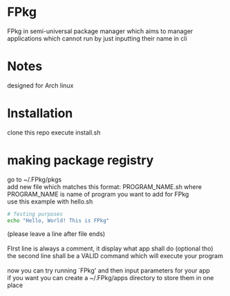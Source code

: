 # FPkg
FPkg in semi-universal package manager which aims to manager applications which cannot run by just inputting their name in cli

# Notes
designed for Arch linux

# Installation
clone this repo
execute install.sh

# making package registry
go to ~/.FPkg/pkgs<br>
add new file which matches this format: PROGRAM_NAME.sh where PROGRAM_NAME is name of program you want to add for FPkg<br>
use this example with hello.sh<br>

```bash
# Testing purposes
echo "Hello, World! This is FPkg"

```

(please leave a line after file ends)<br>
<br>
FIrst line is always a comment, it display what app shall do (optional tho)<br>
the second line shall be a VALID command which will execute your program<br>
<br>
now you can try running `FPkg' and then input parameters for your app<br>
if you want you can create a ~/.FPkg/apps directory to store them in one place<br>
